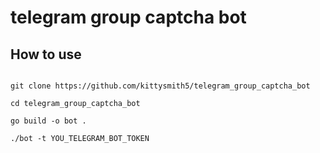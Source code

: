 # telegram group captcha bot

## How to use
```shell

git clone https://github.com/kittysmith5/telegram_group_captcha_bot

cd telegram_group_captcha_bot

go build -o bot .

./bot -t YOU_TELEGRAM_BOT_TOKEN

```
